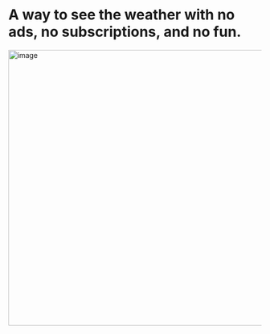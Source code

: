 # A way to see the weather with no ads, no subscriptions, and no fun.

<img width="1879" height="548" alt="image" src="https://github.com/user-attachments/assets/0a77c289-1791-47f5-b94d-1d34fe46d613" />
